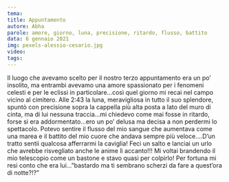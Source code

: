 ```yaml
---
tema:
title: Appuntamento
autore: Abha
parole: amore, giorno, luna, precisione, ritardo, flusso, battito
data: 6 gennaio 2021
img: pexels-alessio-cesario.jpg
video: 
tags: 
---
```

Il luogo che avevamo scelto per il nostro terzo appuntamento era un po’ insolito, ma entrambi avevamo una amore spassionato per i fenomeni celesti e per le eclissi in particolare…così quel giorno mi recai nel campo vicino al cimitero. Alle 2:43 la luna, meravigliosa in tutto il suo splendore, spuntò con precisione sopra la cappella più alta posta a lato del muro di cinta, ma di lui nessuna traccia…mi chiedevo come mai fosse in ritardo, forse si era addormentato…ero un po’ delusa ma decisa a non perdermi lo spettacolo. Potevo sentire il flusso del mio sangue che aumentava come una marea e il battito del mio cuore che andava sempre più veloce….D’un tratto sentii qualcosa afferrarmi la caviglia! Feci un salto e lanciai un urlo che avrebbe risvegliato anche le anime lì accanto!!! Mi voltai brandendo il mio telescopio come un bastone e stavo quasi per colpirlo! Per fortuna mi resi conto che era lui…”bastardo ma ti sembrano scherzi da fare a quest’ora di notte?!?”